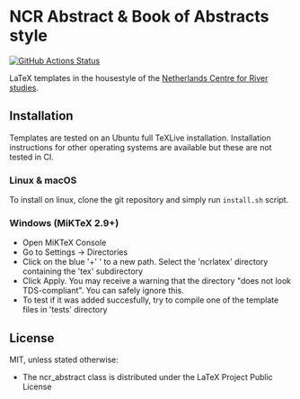 # NCR Abstract & Book of Abstracts style

[![GitHub Actions Status](https://github.com/ncrweb/ncrlatex/workflows/Build%20abstract/badge.svg)](https://github.com/ncrweb/ncrlatex/actions)

LaTeX templates in the housestyle of the [Netherlands Centre for River studies](https://ncr-web.org). 


## Installation

Templates are tested on an Ubuntu full TeXLive installation. Installation instructions for other operating systems are available but these are not tested in CI. 

### Linux & macOS

To install on linux, clone the git repository and simply run `install.sh` script. 

### Windows (MiKTeX 2.9+)


- Open MiKTeX Console
- Go to Settings -> Directories
- Click on the blue '+' ' to a new path. Select the 'ncrlatex' directory containing the 'tex' subdirectory
- Click Apply. You may receive a warning that the directory "does not look TDS-compliant". You can safely ignore this. 
- To test if it was added succesfully, try to compile one of the template files in 'tests' directory


## License

MIT, unless stated otherwise:

- The ncr_abstract class is distributed under the LaTeX Project Public License